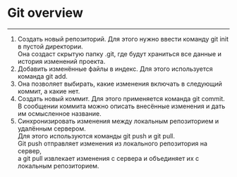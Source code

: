 # Git overview
---
1. Создать новый репозиторий. Для этого нужно ввести команду git init в пустой директории.<br>
 Она создаст скрытую папку .git, где будут храниться все данные и история изменений проекта. <br>
2. Добавить изменённые файлы в индекс. Для этого используется команда git add. <br>
3. Она позволяет выбирать, какие изменения включать в следующий коммит, а какие нет. <br> 
4. Создать новый коммит. Для этого применяется команда git commit. <br>
В сообщении коммита можно описать внесённые изменения и дать им осмысленное название. 
5. Синхронизировать изменения между локальным репозиторием и удалённым сервером. <br>
Для этого используются команды git push и git pull. <br>
Git push отправляет изменения из локального репозитория на сервер, <br>
а git pull извлекает изменения с сервера и объединяет их с локальным репозиторием. 